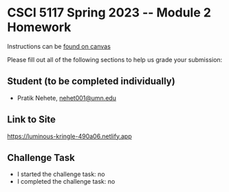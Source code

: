 # CSCI 5117 Spring 2023 -- Module 2 Homework


Instructions can be [found on canvas](https://canvas.umn.edu/courses/355584/pages/homework-2)

Please fill out all of the following sections to help us grade your submission:

## Student (to be completed individually)

* Pratik Nehete, nehet001@umn.edu

## Link to Site

https://luminous-kringle-490a06.netlify.app

## Challenge Task

* I started the challenge task: no
* I completed the challenge task: no

